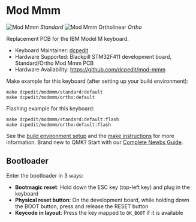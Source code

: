 # Mod Mmm

![Mod Mmm](https://i.imgur.com/oMP5RlJ.jpeg)
_Standard_
![Mod Mmm Ortholinear](https://i.imgur.com/g60BMQH.jpeg)
_Ortho_

Replacement PCB for the IBM Model M keyboard.

* Keyboard Maintainer: [dcpedit](https://github.com/dcpedit)
* Hardware Supported: Blackpill STM32F411 development board, Standard/Ortho Mod Mmm PCB
* Hardware Availability: https://github.com/dcpedit/mod-mmm

Make example for this keyboard (after setting up your build environment):

    make dcpedit/modmmm/standard:default
    make dcpedit/modmmm/ortho:default

Flashing example for this keyboard:

    make dcpedit/modmmm/standard:default:flash
    make dcpedit/modmmm/ortho:default:flash

See the [build environment setup](https://docs.qmk.fm/#/getting_started_build_tools) and the [make instructions](https://docs.qmk.fm/#/getting_started_make_guide) for more information. Brand new to QMK? Start with our [Complete Newbs Guide](https://docs.qmk.fm/#/newbs).

## Bootloader

Enter the bootloader in 3 ways:

* **Bootmagic reset**: Hold down the ESC key (top-left key) and plug in the keyboard
* **Physical reset button**: On the development board, while holding down the BOOT button, press and release the RESET button
* **Keycode in layout**: Press the key mapped to `QK_BOOT` if it is available